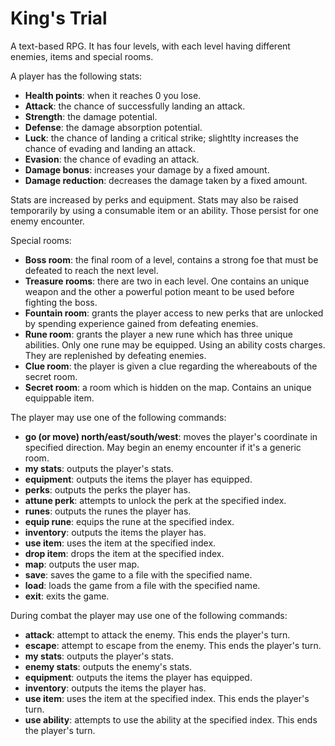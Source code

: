 # King's Trial
A text-based RPG. It has four levels, with each level having different enemies, items and special rooms.  

A player has the following stats:  
  - **Health points**: when it reaches 0 you lose.
  - **Attack**: the chance of successfully landing an attack.
  - **Strength**: the damage potential.
  - **Defense**: the damage absorption potential.
  - **Luck**: the chance of landing a critical strike; slightlty increases the chance of evading and landing an attack.
  - **Evasion**: the chance of evading an attack.
  - **Damage bonus**: increases your damage by a fixed amount.
  - **Damage reduction**: decreases the damage taken by a fixed amount.

Stats are increased by perks and equipment. Stats may also be raised temporarily by using a consumable item or an ability. Those persist for one enemy encounter.  

Special rooms:  
  - **Boss room**: the final room of a level, contains a strong foe that must be defeated to reach the next level.
  - **Treasure rooms**: there are two in each level. One contains an unique weapon and the other a powerful potion meant to be used before fighting the boss.
  - **Fountain room**: grants the player access to new perks that are unlocked by spending experience gained from defeating enemies.
  - **Rune room**: grants the player a new rune which has three unique abilities. Only one rune may be equipped. Using an ability costs charges. They are replenished by defeating enemies.
  - **Clue room**: the player is given a clue regarding the whereabouts of the secret room.
  - **Secret room**: a room which is hidden on the map. Contains an unique equippable item.
  
The player may use one of the following commands:
  - **go (or move) north/east/south/west**: moves the player's coordinate in specified direction. May begin an enemy encounter if it's a generic room.
  - **my stats**: outputs the player's stats.
  - **equipment**: outputs the items the player has equipped.
  - **perks**: outputs the perks the player has. 
  - **attune perk**: attempts to unlock the perk at the specified index.
  - **runes**: outputs the runes the player has.
  - **equip rune**: equips the rune at the specified index.
  - **inventory**: outputs the items the player has.
  - **use item**: uses the item at the specified index.
  - **drop item**: drops the item at the specified index.
  - **map**: outputs the user map.
  - **save**: saves the game to a file with the specified name.
  - **load**: loads the game from a file with the specified name.
  - **exit**: exits the game.
  
During combat the player may use one of the following commands:
  - **attack**: attempt to attack the enemy. This ends the player's turn.
  - **escape**: attempt to escape from the enemy. This ends the player's turn.
  - **my stats**: outputs the player's stats.
  - **enemy stats**: outputs the enemy's stats.
  - **equipment**: outputs the items the player has equipped.
  - **inventory**: outputs the items the player has.
  - **use item**: uses the item at the specified index. This ends the player's turn.
  - **use ability**: attempts to use the ability at the specified index. This ends the player's turn.
